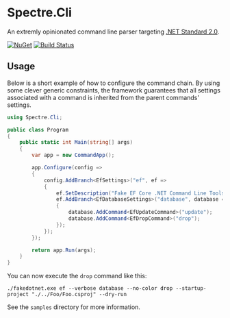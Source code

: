 # Spectre.Cli

An extremly opinionated command line parser targeting [.NET Standard 2.0](https://docs.microsoft.com/en-us/dotnet/standard/net-standard#net-implementation-support).

[![NuGet](https://img.shields.io/nuget/v/Spectre.Cli.svg)](https://www.nuget.org/packages/Spectre.Cli) [![Build Status](https://github.com/spectresystems/spectre.cli/workflows/Continuous%20Integration/badge.svg)](https://github.com/spectresystems/spectre.cli/actions?query=workflow%3A%22Continuous+Integration%22)

## Usage

Below is a short example of how to configure the command chain.
By using some clever generic constraints, the framework guarantees that all settings associated 
with a command is inherited from the parent commands' settings.

```csharp
using Spectre.Cli;

public class Program
{
    public static int Main(string[] args)
    {
        var app = new CommandApp();

        app.Configure(config =>
        {
            config.AddBranch<EfSettings>("ef", ef =>
            {
                ef.SetDescription("Fake EF Core .NET Command Line Tools");
                ef.AddBranch<EfDatabaseSettings>("database", database =>
                {
                    database.AddCommand<EfUpdateCommand>("update");
                    database.AddCommand<EfDropCommand>("drop");
                });
            });
        });

        return app.Run(args);
    }
}
```

You can now execute the `drop` command like this:

```
./fakedotnet.exe ef --verbose database --no-color drop --startup-project "./../Foo/Foo.csproj" --dry-run
```

See the `samples` directory for more information.
